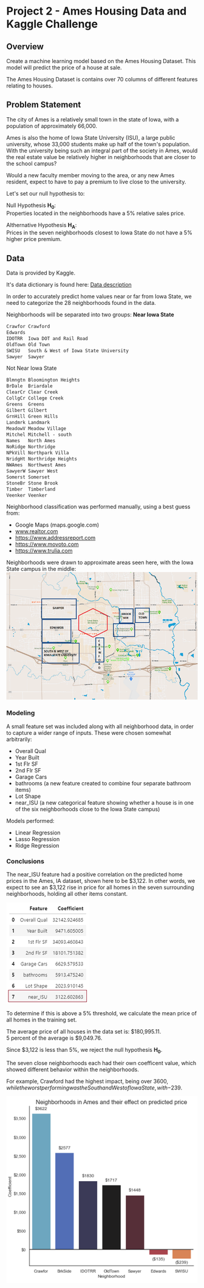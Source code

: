 # Project 2 - Ames Housing Data and Kaggle Challenge



## Overview 
Create a machine learning model based on the Ames Housing Dataset. This model will predict the price of a house at sale.

The Ames Housing Dataset is contains over 70 columns of different features relating to houses.

## Problem Statement

The city of Ames is a relatively small town in the state of Iowa, with a population of approximately 66,000.

Ames is also the home of Iowa State University (ISU), a large public university, whose 33,000 students make up half of the town's population. With the university being such an integral part of the society in Ames, would the real estate value be relatively higher in neighborhoods that are closer to the school campus?

Would a new faculty member moving to the area, or any new Ames resident, expect to have to pay a premium to live close to the university.

Let's set our null hypothesis to:

Null Hypothesis **H<sub>0</sub>**:<br>
Properties located in the neighborhoods have a 5% relative sales price.


Althernative Hypothesis **H<sub>A</sub>**:<br>
Prices in the seven neighborhoods closest to Iowa State do not have a 5% higher price premium.


## Data

Data is provided by Kaggle.

It's data dictionary is found here:
<a href="http://jse.amstat.org/v19n3/decock/DataDocumentation.txt" rel="nofollow">Data description</a>

In order to accurately predict home values near or far from Iowa State, we need to categorize the 28 neighborhoods found in the data.

Neighborhoods will be separated into two groups:
**Near Iowa State**
```BrkSide	Brookside
Crawfor	Crawford
Edwards	
IDOTRR	Iowa DOT and Rail Road
OldTown	Old Town
SWISU	South & West of Iowa State University
Sawyer	Sawyer
```

Not Near Iowa State
```Blueste	Bluestem
Blmngtn	Bloomington Heights
BrDale	Briardale
ClearCr	Clear Creek
CollgCr	College Creek
Greens	Greens
Gilbert	Gilbert
GrnHill	Green Hills
Landmrk	Landmark
MeadowV	Meadow Village
Mitchel	Mitchell - south
Names	North Ames
NoRidge	Northridge
NPkVill	Northpark Villa
NridgHt	Northridge Heights
NWAmes	Northwest Ames
SawyerW	Sawyer West
Somerst	Somerset
StoneBr	Stone Brook
Timber	Timberland
Veenker	Veenker
```

Neighborhood classification was performed manually, using a best guess from:

* Google Maps (maps.google.com)
* www.realtor.com
* https://www.addressreport.com
* https://www.movoto.com
* https://www.trulia.com


Neighborhoods were drawn to approximate areas seen here, with the Iowa State campus in the middle:
![Ames Neighborhoods](/code/images/ISU_Hoods.png)


### Modeling
A small feature set was included along with all neighborhood data, in order to capture a wider range of inputs.
These were chosen somewhat arbitrarily:
* Overall Qual
* Year Built
* 1st Flr SF
* 2nd Flr SF
* Garage Cars
* bathrooms (a new feature created to combine four separate bathroom items)
* Lot Shape
* near_ISU (a new categorical feature showing whether a house is in one of the six neighborhoods
close to the Iowa State campus)

Models performed:
* Linear Regression
* Lasso Regression
* Ridge Regression

### Conclusions

The near_ISU feature had a positive correlation on the predicted home prices in the Ames, IA dataset, shown here 
to be $3,122.  In other words, we expect to see an $3,122 rise in price for all homes in the seven
surrounding neighborhoods, holding all other items constant.

![Model results](/code/images/near_ISU_result.png)

To determine if this is above a 5% threshold, we calculate the mean price of all homes in the training set.

The average price of all houses in the data set is: $180,995.11.<br>
5 percent of the average is $9,049.76.

Since $3,122 is less than 5%, we reject the null hypothesis **H<sub>0</sub>**.

The seven close neighborhoods each had their own coefficent value, which showed different behavior within
the neighborhoods.

For example, Crawford had the highest impact, being over $3600, while the worst performing was the 
South and West of Iowa State, with -$239.

![Neighborhoods](code/images/Hood_bar_chart.png)







